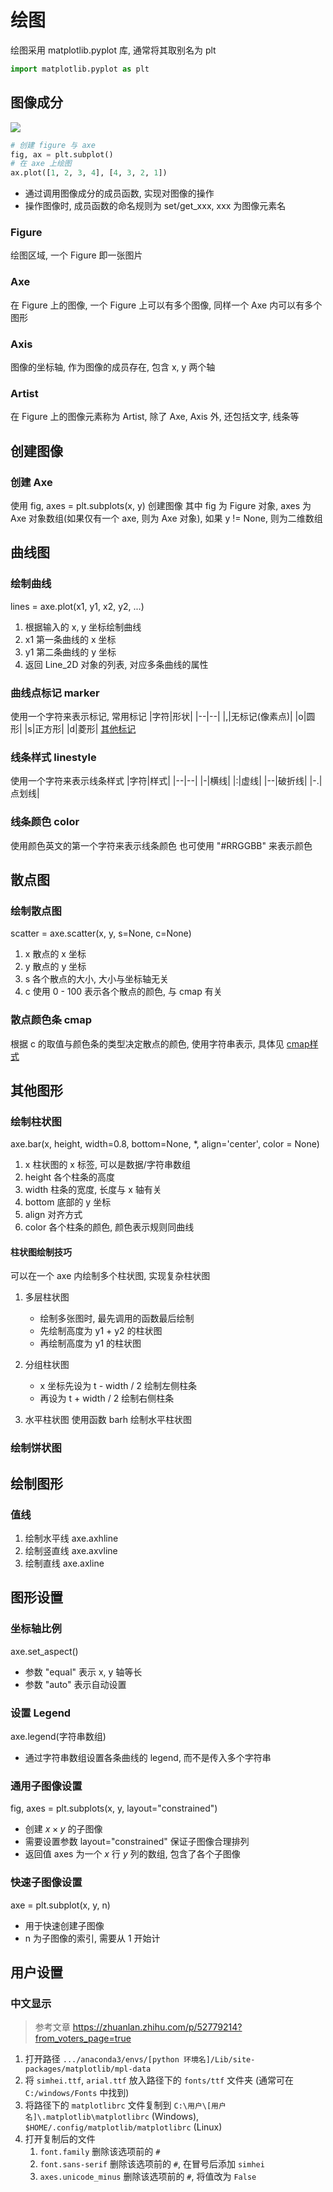 # 绘图
绘图采用 matplotlib.pyplot 库, 通常将其取别名为 plt
```python
import matplotlib.pyplot as plt
```

## 图像成分
![](./matplotlib_src/anatomy.webp)
```python
# 创建 figure 与 axe
fig, ax = plt.subplot()
# 在 axe 上绘图
ax.plot([1, 2, 3, 4], [4, 3, 2, 1])
```
* 通过调用图像成分的成员函数, 实现对图像的操作
* 操作图像时, 成员函数的命名规则为 set/get_xxx, xxx 为图像元素名

### Figure
绘图区域, 一个 Figure 即一张图片

### Axe
在 Figure 上的图像, 一个 Figure 上可以有多个图像, 同样一个 Axe 内可以有多个图形

### Axis
图像的坐标轴, 作为图像的成员存在, 包含 x, y 两个轴

### Artist
在 Figure 上的图像元素称为 Artist, 除了 Axe, Axis 外, 还包括文字, 线条等

## 创建图像

### 创建 Axe
使用 fig, axes = plt.subplots(x, y) 创建图像
其中 fig 为 Figure 对象, axes 为 Axe 对象数组(如果仅有一个 axe, 则为 Axe 对象), 如果 y != None, 则为二维数组

## 曲线图

### 绘制曲线
lines = axe.plot(x1, y1, x2, y2, ...)
1. 根据输入的 x, y 坐标绘制曲线
2. x1 第一条曲线的 x 坐标
3. y1 第二条曲线的 y 坐标
4. 返回 Line_2D 对象的列表, 对应多条曲线的属性

### 曲线点标记 marker
使用一个字符来表示标记, 常用标记
|字符|形状|
|--|--|
|,|无标记(像素点)|
|o|圆形|
|s|正方形|
|d|菱形|
[其他标记](https://www.runoob.com/matplotlib/matplotlib-marker.html)

### 线条样式 linestyle
使用一个字符来表示线条样式
|字符|样式|
|--|--|
|-|横线|
|:|虚线|
|--|破折线|
|-.|点划线|

### 线条颜色 color
使用颜色英文的第一个字符来表示线条颜色
也可使用 "#RRGGBB" 来表示颜色

## 散点图

### 绘制散点图
scatter = axe.scatter(x, y, s=None, c=None)
1. x 散点的 x 坐标
2. y 散点的 y 坐标
3. s 各个散点的大小, 大小与坐标轴无关
4. c 使用 0 - 100 表示各个散点的颜色, 与 cmap 有关

### 散点颜色条 cmap
根据 c 的取值与颜色条的类型决定散点的颜色, 使用字符串表示, 具体见 [cmap样式](https://www.runoob.com/matplotlib/matplotlib-scatter.html)

## 其他图形

### 绘制柱状图
axe.bar(x, height, width=0.8, bottom=None, *, align='center', color = None)
1. x 柱状图的 x 标签, 可以是数据/字符串数组
2. height 各个柱条的高度
3. width 柱条的宽度, 长度与 x 轴有关
4. bottom 底部的 y 坐标
5. align 对齐方式
6. color 各个柱条的颜色, 颜色表示规则同曲线

#### 柱状图绘制技巧
可以在一个 axe 内绘制多个柱状图, 实现复杂柱状图
1. 多层柱状图
    * 绘制多张图时, 最先调用的函数最后绘制
    * 先绘制高度为 y1 + y2 的柱状图
    * 再绘制高度为 y1 的柱状图

2. 分组柱状图
    * x 坐标先设为 t - width / 2 绘制左侧柱条
    * 再设为 t + width / 2 绘制右侧柱条

3. 水平柱状图
使用函数 barh 绘制水平柱状图

### 绘制饼状图

## 绘制图形
### 值线
1. 绘制水平线
axe.axhline
2. 绘制竖直线
axe.axvline
3. 绘制直线
axe.axline

## 图形设置
### 坐标轴比例
axe.set_aspect()
* 参数 "equal" 表示 x, y 轴等长
* 参数 "auto" 表示自动设置

### 设置 Legend
axe.legend(字符串数组)
* 通过字符串数组设置各条曲线的 legend, 而不是传入多个字符串

### 通用子图像设置
fig, axes = plt.subplots(x, y, layout="constrained")
* 创建 $x\times y$ 的子图像
* 需要设置参数 layout="constrained" 保证子图像合理排列
* 返回值 axes 为一个 $x$ 行 $y$ 列的数组, 包含了各个子图像

### 快速子图像设置
axe = plt.subplot(x, y, n)
* 用于快速创建子图像
* n 为子图像的索引, 需要从 1 开始计

## 用户设置
### 中文显示
> 参考文章 <https://zhuanlan.zhihu.com/p/52779214?from_voters_page=true>

1. 打开路径 `.../anaconda3/envs/[python 环境名]/Lib/site-packages/matplotlib/mpl-data`
1. 将 `simhei.ttf`, `arial.ttf` 放入路径下的 `fonts/ttf` 文件夹 (通常可在 `C:/windows/Fonts` 中找到)
1. 将路径下的 `matplotlibrc` 文件复制到 `C:\用户\[用户名]\.matplotlib\matplotlibrc` (Windows), `$HOME/.config/matplotlib/matplotlibrc` (Linux)
1. 打开复制后的文件
    1. `font.family` 删除该选项前的 `#`
    1. `font.sans-serif` 删除该选项前的 `#`, 在冒号后添加 `simhei`
    1. `axes.unicode_minus` 删除该选项前的 `#`, 将值改为 `False`
